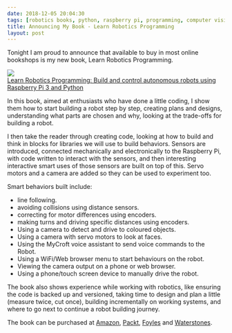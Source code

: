 ```yaml
---
date: 2018-12-05 20:04:30
tags: [robotics books, python, raspberry pi, programming, computer vision, mycroft, learn robotics programming, robotics at home]
title: Announcing My Book - Learn Robotics Programming
layout: post
---
```

Tonight I am proud to announce that available to buy in most online bookshops is my new book, Learn Robotics Programming.

<a href="https://www.amazon.co.uk/Learn-Robotics-Programming-autonomous-Raspberry/dp/1789340748/ref=as_li_ss_il?_encoding=UTF8&qid=&sr=&linkCode=li2&tag=orionrobots-21&linkId=03978cd53f240b428cc4ab5f07c621f5&language=en_GB" target="_blank"><img border="0" src="//ws-eu.amazon-adsystem.com/widgets/q?_encoding=UTF8&ASIN=1789340748&Format=_SL160_&ID=AsinImage&MarketPlace=GB&ServiceVersion=20070822&WS=1&tag=orionrobots-21&language=en_GB" ></a><img src="https://ir-uk.amazon-adsystem.com/e/ir?t=orionrobots-21&language=en_GB&l=li2&o=2&a=1789340748" width="1" height="1" border="0" alt="" style="border:none !important; margin:0px !important;" /><br />
[Learn Robotics Programming: Build and control autonomous robots using Raspberry Pi 3 and Python](https://amzn.to/2RA5u43)

In this book, aimed at enthusiasts who have done a little coding, I show them how to start building a robot step by step, creating plans and designs, understanding what parts are chosen and why, looking at the trade-offs for building a robot.

I then take the reader through creating code, looking at how to build and think in blocks for libraries we will use to build behaviors. Sensors are introduced, connected mechanically and electronically to the Raspberry Pi, with code written to interact with the sensors, and then interesting interactive smart uses of those sensors are built on top of this. Servo motors and a camera are added so they can be used to experiment too.

Smart behaviors built include:

* line following.
* avoiding collisions using distance sensors.
* correcting for motor differences using encoders.
* making turns and driving specific distances using encoders.
* Using a camera to detect and drive to coloured objects.
* Using a camera with servo motors to look at faces.
* Using the MyCroft voice assistant to send voice commands to the Robot.
* Using a WiFi/Web browser menu to start behaviours on the robot.
* Viewing the camera output on a phone or web browser.
* Using a phone/touch screen device to manually drive the robot.

The book also shows experience while working with robotics, like ensuring the code is backed up and versioned, taking time to design and plan a little (measure twice, cut once), building incrementally on working systems, and where to go next to continue a robot building journey.

The book can be purchased at [Amazon](https://amzn.to/2RA5u43), [Packt](https://www.packtpub.com/hardware-and-creative/learn-robotics-programming), [Foyles](https://www.foyles.co.uk/witem/computing-it/learn-robotics-programming-build-and-co,danny-staple-9781789340747) and [Waterstones](https://www.waterstones.com/book/learn-robotics-programming/danny-staple/9781789340747).
